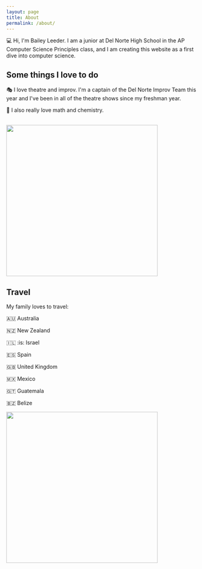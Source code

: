 ```yaml
---
layout: page
title: About
permalink: /about/
---
```


💻 Hi, I'm Bailey Leeder. I am a junior at Del Norte High School in the AP Computer Science Principles class, and I am creating this website as a first dive into computer science.

<h2>Some things I love to do</h2>


🎭  I love theatre and improv. I'm a captain of the Del Norte Improv Team this year and I've been in all of the theatre shows since my freshman year. 

🧪 I also really love math and chemistry.

<br>

<img src="/Bailey-GitHub-Playground//images/me.jpg" height="400"> 


<h2>Travel</h2>

My family loves to travel:

🇦🇺 Australia

🇳🇿 New Zealand 

🇮🇱 :is: Israel

🇪🇸 Spain

🇬🇧 United Kingdom

🇲🇽 Mexico

🇬🇹 Guatemala

🇧🇿 Belize

<img src="/Bailey-GitHub-Playground//images/new_zealand.jpg" height="400"> 